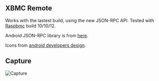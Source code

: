 XBMC Remote
-----------
Works with the lastest build, using the new JSON-RPC API. Tested with [Raspbmc](http://www.raspbmc.com/) build 10/10/12.

Android JSON-RPC library is from [here](http://code.google.com/p/android-json-rpc/).

Icons from [android developers design](https://developer.android.com/design/downloads/index.html).

Capture
-------
![Capture](https://github.com/countableSet/xbmc-remote/raw/master/capture.png)
